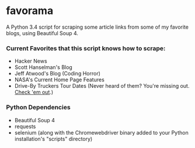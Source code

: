 # favorama
A Python 3.4 script for scraping some article links from some of my favorite blogs, using Beautiful Soup 4.

### Current Favorites that this script knows how to scrape:
- Hacker News
- Scott Hanselman's Blog
- Jeff Atwood's Blog (Coding Horror)
- NASA's Current Home Page Features
- Drive-By Truckers Tour Dates (Never heard of them? You're missing out. [Check 'em out](http://www.drivebytruckers.com/).)

### Python Dependencies
- Beautiful Soup 4
- requests
- selenium (along with the Chromewebdriver binary added to your Python installation's "scripts" directory)


